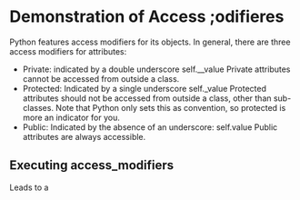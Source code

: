 # Demonstration of Access ;odifieres
Python features access modifiers for its objects.
In general, there are three access modifiers for attributes:
* Private: indicated by a double underscore self.__value Private attributes cannot be accessed from outside a class.
* Protected: Indicated by a single underscore self._value Protected attributes should not be accessed from outside a class, other than sub-classes. Note that Python only sets this as convention, so protected is more an indicator for you.
* Public: Indicated by the absence of an underscore: self.value Public attributes are always accessible.

## Executing access_modifiers
Leads to a